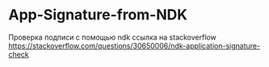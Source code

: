 # App-Signature-from-NDK
Проверка подписи с помощью ndk
ссылка на stackoverflow https://stackoverflow.com/questions/30650006/ndk-application-signature-check
